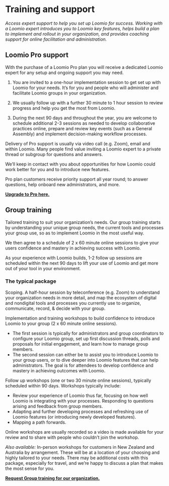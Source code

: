 # Training and support
_Access expert support to help you set up Loomio for success. Working with a Loomio expert introduces you to Loomio key features, helps build a plan to implement and rollout in your organization, and provides coaching support for online facilitation and administration._

## Loomio Pro support
With the purchase of a Loomio Pro plan you will receive a dedicated Loomio expert for any setup and ongoing support you may need.

1. You are invited to a one-hour implementation session to get set up with Loomio for your needs. It’s for you and people who will administer and facilitate Loomio groups in your organization.
 
2. We usually follow up with a further 30 minute to 1 hour session to review progress and help you get the most from Loomio. 

3. During the next 90 days and throughout the year, you are welcome to schedule additional 2-3 sessions as needed to develop collaborative practices online, prepare and review key events (such as a General Assembly) and implement decision-making workflow processes.

Delivery of Pro support is usually via video call (e.g. Zoom), email and within Loomio. Many people find value inviting a Loomio expert to a private thread or subgroup  for questions and answers.

We’ll keep in contact with you about opportunities for how Loomio could work better for you and to introduce new features. 

Pro plan customers receive priority support all year round; to answer questions, help onboard new administrators, and more.

**[Upgrade to Pro here.](https://loomio.org/upgrade)**

## Group training
Tailored training to suit your organization’s needs.  Our group training starts by understanding your unique group needs, the current tools and processes your group use, so as to implement Loomio in the most useful way.

We then agree to a schedule of 2 x 60 minute online sessions to give your users confidence and mastery in achieving success with Loomio.

As your experience with Loomio builds, 1-2 follow up sessions are scheduled within the next 90 days to lift your use of Loomio and get more out of your tool in your environment.

### The typical package

Scoping. A half-hour session by teleconference (e.g. Zoom) to understand your organization needs in more detail, and map the ecosystem of digital and nondigital tools and processes you currently use to organize, communicate, record, & decide with your group.

Implementation and training workshops to build confidence to introduce Loomio to your group (2 x 60 minute online sessions).  

- The first session is typically for administrators and group coordinators to configure your Loomio group, set up first discussion threads, polls and proposals for initial engagement, and learn how to manage group members.
- The second session can either be to assist you to introduce Loomio to your group users, or to dive deeper into Loomio features that can help administrators. The goal is for attendees to develop confidence and mastery in achieving outcomes with Loomio.

Follow up workshops (one or two 30 minute online sessions), typically scheduled within 90 days. Workshops typically include:

- Review your experience of Loomio thus far, focusing on how well Loomio is integrating with your processes. Responding to questions arising and feedback from group members.
- Adapting and further developing processes and refreshing use of Loomio features (or introducing newly developed features).
- Mapping a path forwards.

Online workshops are usually recorded so a video is made available for your review and to share with people who couldn’t join the workshop.

_Also available:_ In-person workshops for customers in New Zealand and Australia by arrangement. These will be at a location of your choosing and highly tailored to your needs. There may be additional costs with this package, especially for travel, and we’re happy to discuss a plan that makes the most sense for you.

**[Request Group training for our organization.](https://loomio.org/contact)**
